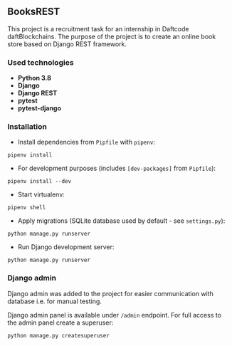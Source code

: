 ## BooksREST

This project is a recruitment task for an internship in Daftcode
daftBlockchains. The purpose of the project is to create an online
book store based on Django REST framework.

### Used technologies
* __Python 3.8__
* __Django__
* __Django REST__
* __pytest__
* __pytest-django__

### Installation

* Install dependencies from `Pipfile` with `pipenv`:

`pipenv install`

* For development purposes (includes `[dev-packages]` from `Pipfile`):

`pipenv install --dev`

* Start virtualenv:

`pipenv shell`

* Apply migrations (SQLite database used by default - see `settings.py`):

`python manage.py runserver`

* Run Django development server:

`python manage.py runserver`

### Django admin

Django admin was added to the project for easier 
communication with database i.e. for manual testing.

Django admin panel is available under `/admin` endpoint.
For full access to the admin panel create a superuser:

`python manage.py createsuperuser`